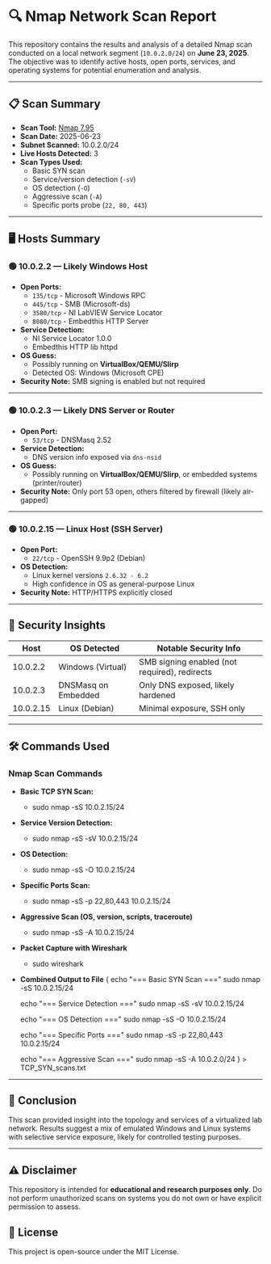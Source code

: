# 🔍 Nmap Network Scan Report

This repository contains the results and analysis of a detailed Nmap scan conducted on a local network segment (`10.0.2.0/24`) on **June 23, 2025**. The objective was to identify active hosts, open ports, services, and operating systems for potential enumeration and analysis.

---

## 📋 Scan Summary

- **Scan Tool:** [Nmap 7.95](https://nmap.org)
- **Scan Date:** 2025-06-23
- **Subnet Scanned:** 10.0.2.0/24
- **Live Hosts Detected:** 3
- **Scan Types Used:**
  - Basic SYN scan
  - Service/version detection (`-sV`)
  - OS detection (`-O`)
  - Aggressive scan (`-A`)
  - Specific ports probe (`22, 80, 443`)

---

## 🖥️ Hosts Summary

### 🟢 10.0.2.2 — Likely Windows Host
- **Open Ports:**
  - `135/tcp` - Microsoft Windows RPC
  - `445/tcp` - SMB (Microsoft-ds)
  - `3580/tcp` - NI LabVIEW Service Locator
  - `8080/tcp` - Embedthis HTTP Server
- **Service Detection:**
  - NI Service Locator 1.0.0
  - Embedthis HTTP lib httpd
- **OS Guess:**
  - Possibly running on **VirtualBox/QEMU/Slirp**
  - Detected OS: Windows (Microsoft CPE)
- **Security Note:** SMB signing is enabled but not required

---

### 🟢 10.0.2.3 — Likely DNS Server or Router
- **Open Port:**
  - `53/tcp` - DNSMasq 2.52
- **Service Detection:**
  - DNS version info exposed via `dns-nsid`
- **OS Guess:**
  - Possibly running on **VirtualBox/QEMU/Slirp**, or embedded systems (printer/router)
- **Security Note:** Only port 53 open, others filtered by firewall (likely air-gapped)

---

### 🟢 10.0.2.15 — Linux Host (SSH Server)
- **Open Port:**
  - `22/tcp` - OpenSSH 9.9p2 (Debian)
- **OS Detection:**
  - Linux kernel versions `2.6.32 - 6.2`
  - High confidence in OS as general-purpose Linux
- **Security Note:** HTTP/HTTPS explicitly closed

---

## 🔐 Security Insights

| Host       | OS Detected | Notable Security Info                           |
|------------|-------------|--------------------------------------------------|
| 10.0.2.2   | Windows (Virtual) | SMB signing enabled (not required), redirects |
| 10.0.2.3   | DNSMasq on Embedded | Only DNS exposed, likely hardened |
| 10.0.2.15  | Linux (Debian) | Minimal exposure, SSH only                     |

---

## 🛠️ Commands Used

### Nmap Scan Commands
- **Basic TCP SYN Scan:**
  - sudo nmap -sS 10.0.2.15/24

- **Service Version Detection:**
  - sudo nmap -sS -sV 10.0.2.15/24

- **OS Detection:**
  - sudo nmap -sS -O 10.0.2.15/24

- **Specific Ports Scan:**
  - sudo nmap -sS -p 22,80,443 10.0.2.15/24

- **Aggressive Scan (OS, version, scripts, traceroute)**
    - sudo nmap -sS -A 10.0.2.15/24

- **Packet Capture with Wireshark**
  - sudo wireshark

- **Combined Output to File**
  {
    echo "=== Basic SYN Scan ==="
    sudo nmap -sS 10.0.2.15/24
  
    echo "=== Service Detection ==="
    sudo nmap -sS -sV 10.0.2.15/24
  
    echo "=== OS Detection ==="
    sudo nmap -sS -O 10.0.2.15/24
  
    echo "=== Specific Ports ==="
    sudo nmap -sS -p 22,80,443 10.0.2.15/24
  
    echo "=== Aggressive Scan ==="
    sudo nmap -sS -A 10.0.2.0/24
  } > TCP_SYN_scans.txt

---
## 📌 Conclusion

This scan provided insight into the topology and services of a virtualized lab network. Results suggest a mix of emulated Windows and Linux systems with selective service exposure, likely for controlled testing purposes.

---
## ⚠️ Disclaimer

This repository is intended for **educational and research purposes only**. Do not perform unauthorized scans on systems you do not own or have explicit permission to assess.

## 📄 License

This project is open-source under the MIT License.


